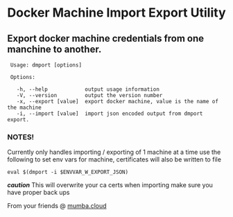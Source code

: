 # Docker Machine Import Export Utility

## Export docker machine credentials from one manchine to another.
 
 ```
  Usage: dmport [options]

  Options:

    -h, --help            output usage information
    -V, --version         output the version number
    -x, --export [value]  export docker machine, value is the name of the machine
    -i, --import [value]  import json encoded output from dmport export.
 ```
 
### NOTES! 

Currently only handles importing / exporting of 1 machine at a time
use the following to set env vars for machine, certificates will also be written to file

 ```
 eval $(dmport -i $ENVVAR_W_EXPORT_JSON) 
 ```
 
 ***caution*** This will overwrite your ca certs when importing make sure you have proper back ups
 
 From your friends @ [mumba.cloud](http://mumba.cloud)